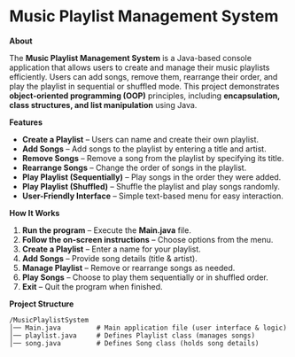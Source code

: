 # Music Playlist Management System  

**About**  

The **Music Playlist Management System** is a Java-based console application that allows users to create and manage their music playlists efficiently. Users can add songs, remove them, rearrange their order, and play the playlist in sequential or shuffled mode. This project demonstrates **object-oriented programming (OOP)** principles, including **encapsulation, class structures, and list manipulation** using Java.  

**Features** 

- **Create a Playlist** – Users can name and create their own playlist.  
- **Add Songs** – Add songs to the playlist by entering a title and artist.  
- **Remove Songs** – Remove a song from the playlist by specifying its title.  
- **Rearrange Songs** – Change the order of songs in the playlist.  
- **Play Playlist (Sequentially)** – Play songs in the order they were added.  
- **Play Playlist (Shuffled)** – Shuffle the playlist and play songs randomly.  
- **User-Friendly Interface** – Simple text-based menu for easy interaction.  

**How It Works**

1. **Run the program** – Execute the **Main.java** file.  
2. **Follow the on-screen instructions** – Choose options from the menu.  
3. **Create a Playlist** – Enter a name for your playlist.  
4. **Add Songs** – Provide song details (title & artist).  
5. **Manage Playlist** – Remove or rearrange songs as needed.  
6. **Play Songs** – Choose to play them sequentially or in shuffled order.  
7. **Exit** – Quit the program when finished.  

**Project Structure**

```
/MusicPlaylistSystem
│── Main.java         # Main application file (user interface & logic)
│── playlist.java     # Defines Playlist class (manages songs)
│── song.java         # Defines Song class (holds song details)
```

